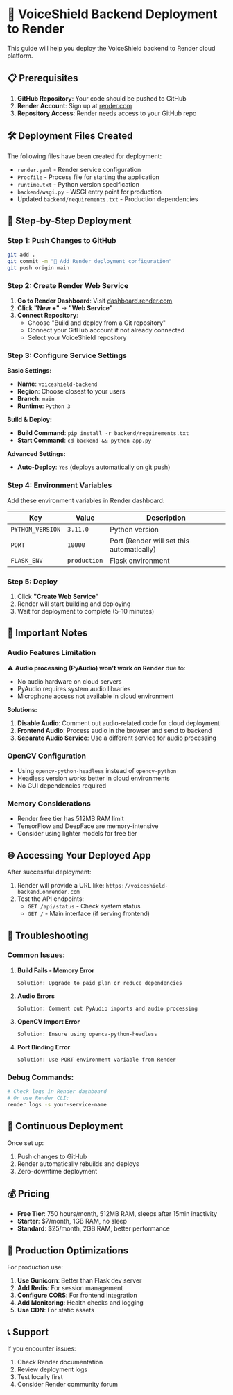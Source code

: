 # 🚀 VoiceShield Backend Deployment to Render

This guide will help you deploy the VoiceShield backend to Render cloud platform.

## 📋 Prerequisites

1. **GitHub Repository**: Your code should be pushed to GitHub
2. **Render Account**: Sign up at [render.com](https://render.com)
3. **Repository Access**: Render needs access to your GitHub repo

## 🛠️ Deployment Files Created

The following files have been created for deployment:

- `render.yaml` - Render service configuration
- `Procfile` - Process file for starting the application
- `runtime.txt` - Python version specification
- `backend/wsgi.py` - WSGI entry point for production
- Updated `backend/requirements.txt` - Production dependencies

## 🚀 Step-by-Step Deployment

### Step 1: Push Changes to GitHub

```bash
git add .
git commit -m "🚀 Add Render deployment configuration"
git push origin main
```

### Step 2: Create Render Web Service

1. **Go to Render Dashboard**: Visit [dashboard.render.com](https://dashboard.render.com)
2. **Click "New +"** → **"Web Service"**
3. **Connect Repository**: 
   - Choose "Build and deploy from a Git repository"
   - Connect your GitHub account if not already connected
   - Select your VoiceShield repository

### Step 3: Configure Service Settings

**Basic Settings:**
- **Name**: `voiceshield-backend`
- **Region**: Choose closest to your users
- **Branch**: `main`
- **Runtime**: `Python 3`

**Build & Deploy:**
- **Build Command**: `pip install -r backend/requirements.txt`
- **Start Command**: `cd backend && python app.py`

**Advanced Settings:**
- **Auto-Deploy**: `Yes` (deploys automatically on git push)

### Step 4: Environment Variables

Add these environment variables in Render dashboard:

| Key | Value | Description |
|-----|-------|-------------|
| `PYTHON_VERSION` | `3.11.0` | Python version |
| `PORT` | `10000` | Port (Render will set this automatically) |
| `FLASK_ENV` | `production` | Flask environment |

### Step 5: Deploy

1. Click **"Create Web Service"**
2. Render will start building and deploying
3. Wait for deployment to complete (5-10 minutes)

## 🔧 Important Notes

### Audio Features Limitation
⚠️ **Audio processing (PyAudio) won't work on Render** due to:
- No audio hardware on cloud servers
- PyAudio requires system audio libraries
- Microphone access not available in cloud environment

**Solutions:**
1. **Disable Audio**: Comment out audio-related code for cloud deployment
2. **Frontend Audio**: Process audio in the browser and send to backend
3. **Separate Audio Service**: Use a different service for audio processing

### OpenCV Configuration
- Using `opencv-python-headless` instead of `opencv-python`
- Headless version works better in cloud environments
- No GUI dependencies required

### Memory Considerations
- Render free tier has 512MB RAM limit
- TensorFlow and DeepFace are memory-intensive
- Consider using lighter models for free tier

## 🌐 Accessing Your Deployed App

After successful deployment:
1. Render will provide a URL like: `https://voiceshield-backend.onrender.com`
2. Test the API endpoints:
   - `GET /api/status` - Check system status
   - `GET /` - Main interface (if serving frontend)

## 🐛 Troubleshooting

### Common Issues:

1. **Build Fails - Memory Error**
   ```
   Solution: Upgrade to paid plan or reduce dependencies
   ```

2. **Audio Errors**
   ```
   Solution: Comment out PyAudio imports and audio processing
   ```

3. **OpenCV Import Error**
   ```
   Solution: Ensure using opencv-python-headless
   ```

4. **Port Binding Error**
   ```
   Solution: Use PORT environment variable from Render
   ```

### Debug Commands:
```bash
# Check logs in Render dashboard
# Or use Render CLI:
render logs -s your-service-name
```

## 🔄 Continuous Deployment

Once set up:
1. Push changes to GitHub
2. Render automatically rebuilds and deploys
3. Zero-downtime deployment

## 💰 Pricing

- **Free Tier**: 750 hours/month, 512MB RAM, sleeps after 15min inactivity
- **Starter**: $7/month, 1GB RAM, no sleep
- **Standard**: $25/month, 2GB RAM, better performance

## 🎯 Production Optimizations

For production use:
1. **Use Gunicorn**: Better than Flask dev server
2. **Add Redis**: For session management
3. **Configure CORS**: For frontend integration
4. **Add Monitoring**: Health checks and logging
5. **Use CDN**: For static assets

## 📞 Support

If you encounter issues:
1. Check Render documentation
2. Review deployment logs
3. Test locally first
4. Consider Render community forum
